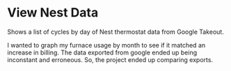 # View Nest Data

Shows a list of cycles by day of Nest thermostat data from Google Takeout.

I wanted to graph my furnace usage by month to see if it matched an increase in
billing. The data exported from google ended up being inconstant and erroneous.
So, the project ended up comparing exports.
